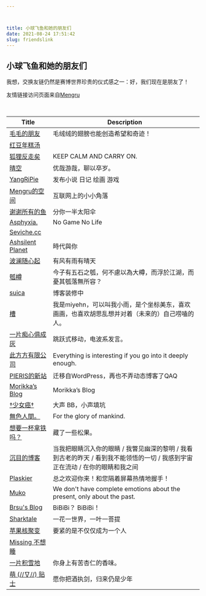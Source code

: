 ```yaml
---



title: 小球飞鱼和她的朋友们
date: 2021-08-24 17:51:42
slug: friendslink
---
```


## 小球飞鱼和她的朋友们

我想，交换友链仍然是赛博世界珍贵的仪式感之一：好，我们现在是朋友了！

友情链接访问页面来自[Mengru](https://mengru.space/)

<br>

| Title            | Description                                                             |
|------------------|-------------------------------------------------------------------------|
| [毛毛的朋友](https://hugo-git-main-natherie.vercel.app/)            | 毛绒绒的翅膀也能创造希望和奇迹！                                                        |
| [红豆年糕汤  ](https://bibli.info/)          ||
| [狐狸反走矣](https://blog.southfox.me/)            | KEEP CALM AND CARRY ON.                                                 |
| [晴空](https://summerwasover.vercel.app/)               | 优哉游哉，聊以卒岁。                                                              |
| [YangRiPie](https://yangripie.com/)        | 发布小说 日记 绘画 游戏                                                           |
| [Mengru的空间](https://mengru.space/)        | 互联网上的小小角落                                                               |
| [谢谢所有的鱼](https://gregueria.vercel.app/#/)           | 分你一半太阳伞                                                                 |
| [Asphyxia.](https://tantalum.life/)        | No Game No Life                                                         |
| [Seviche.cc ](https://seviche.cc/blog/)      ||
| [Ashsilent Planet](https://www.ashsilent.com/) | 時代與你                                                                    |
| [波澜随心起](https://randomwaves.space/)            | 有风有雨有晴天                                                                 |
| [瓠樽](https://blog.dylanwu.space/)               | 今子有五石之瓠，何不慮以為大樽，而浮於江湖，而憂其瓠落無所容？                                         |
| [suica](https://suicablog.cobaltkiss.blue/)            | 博客装修中                                                                   |
| [槽](https://miyehn.me/blog/)                | 我是miyehn，可以叫我小雨，是个坐标美东，喜欢画画，也喜欢胡思乱想并对着（未来的）自己唠嗑的人。                      |
| [一片痴心俱成灰](https://akaito.xyz/)          | 跳跃式移动，电波系发言。                                                            |
| [此方方有限公司](https://blog.konata.co/)          | Everything is interesting if you go into it deeply enough.              |
| [PIERIS的新站](https://archive.pieris05.com/)        | 迁移自WordPress，再也不弄动态博客了QAQ                                               |
| [Morikka’s Blog](https://morikka.me/#blog)   | Morikka’s Blog                                                          |
| [†少女癌†](https://co5.me/)            | 大声 BB，小声填坑                                                              |
| [無色人間。](https://4o.cx/)            | For the glory of mankind.                                               |
| [想要一杯拿铁吗？](https://sunnky99.github.io/)         | 藏了一些松果。                                                                 |
| [沉目的博客](https://blog.mysto.cyou/)            | 当我把眼睛沉入你的眼睛 / 我瞥见幽深的黎明 / 我看到古老的昨天 / 看到我不能领悟的一切 / 我感到宇宙正在流动 / 在你的眼睛和我之间  |
| [Plaskier](https://plaskier.vercel.app/)         | 总之欢迎你来！和您隔着屏幕热情地握手！                                                     |
| [Muko](https://hugo-mukokka.vercel.app/)             | We don't have complete emotions about the present, only about the past. |
| [Brsu's Blog](https://brsu.me/)             | BiBiBi？ BiBiBi！ |
| [Sharktale](https://blog.sharktale.xyz/)             | 一花一世界，一叶一菩提 |
| [苹果核聚变](https://coccimore.cyou/)             | 要紧的是不仅仅成为一个人 |
| [Missing 不想睡  ](https://hugo-missingid.vercel.app/)    ||
| [一片积雪地](https://hugo-three-snowy.vercel.app/) |你身上有苦杏仁的香味。|
| [萌 (//∇//) 贴士](https://moe.tips/)     | 愿你把酒执剑，归来仍是少年                                                           |





